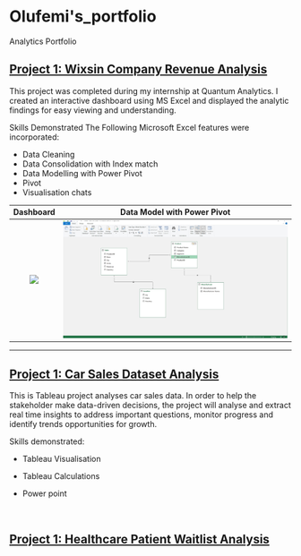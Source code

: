 # Olufemi's_portfolio
Analytics Portfolio

## [Project 1: Wixsin Company Revenue Analysis](https://olufemigeorge.github.io/Wixsin_Company_Revenue_Analysis-MS_Excel/)
This project was completed during my internship at Quantum Analytics. I created an interactive dashboard using MS Excel and displayed the analytic findings for easy viewing and understanding.

Skills Demonstrated
The Following Microsoft Excel features were incorporated:
- Data Cleaning
- Data Consolidation with Index match
- Data Modelling with Power Pivot
- Pivot
- Visualisation chats
  
Dashboard           |Data Model with Power Pivot      |
:------------------:|:-------------------------------:|
![](Wixzin.gif)     |![](After_Modelling.jpg)         |

---

## [Project 1: Car Sales Dataset Analysis](https://olufemigeorge.github.io/Car_Sales_Dashboard/)
This is Tableau project analyses car sales data. In order to help the stakeholder make data-driven decisions, the project will analyse and extract real time insights to address important questions, monitor progress and identify trends opportunities for growth.

Skills demonstrated:

- Tableau Visualisation
- Tableau Calculations
- Power point

  ![]()





## [Project 1: Healthcare Patient Waitlist Analysis](https://olufemigeorge.github.io/Health_care_patient_waiting_list_vitualization-PowerBI/)
